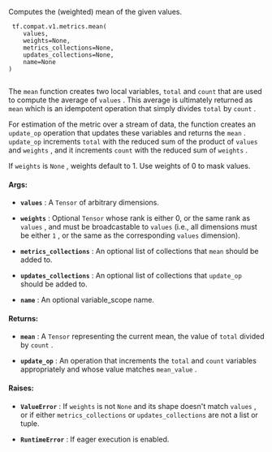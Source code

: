 Computes the (weighted) mean of the given values.



```
 tf.compat.v1.metrics.mean(
    values,
    weights=None,
    metrics_collections=None,
    updates_collections=None,
    name=None
)
 
```

The  `mean`  function creates two local variables,  `total`  and  `count` 
that are used to compute the average of  `values` . This average is ultimately
returned as  `mean`  which is an idempotent operation that simply divides
 `total`  by  `count` .

For estimation of the metric over a stream of data, the function creates an
 `update_op`  operation that updates these variables and returns the  `mean` .
 `update_op`  increments  `total`  with the reduced sum of the product of  `values` 
and  `weights` , and it increments  `count`  with the reduced sum of  `weights` .

If  `weights`  is  `None` , weights default to 1. Use weights of 0 to mask values.



#### Args:

- **`values`** : A  `Tensor`  of arbitrary dimensions.

- **`weights`** : Optional  `Tensor`  whose rank is either 0, or the same rank as
 `values` , and must be broadcastable to  `values`  (i.e., all dimensions must
be either  `1` , or the same as the corresponding  `values`  dimension).

- **`metrics_collections`** : An optional list of collections that  `mean` 
should be added to.

- **`updates_collections`** : An optional list of collections that  `update_op` 
should be added to.

- **`name`** : An optional variable_scope name.



#### Returns:

- **`mean`** : A  `Tensor`  representing the current mean, the value of  `total`  divided
by  `count` .

- **`update_op`** : An operation that increments the  `total`  and  `count`  variables
appropriately and whose value matches  `mean_value` .



#### Raises:

- **`ValueError`** : If  `weights`  is not  `None`  and its shape doesn't match  `values` ,
or if either  `metrics_collections`  or  `updates_collections`  are not a list
or tuple.

- **`RuntimeError`** : If eager execution is enabled.

